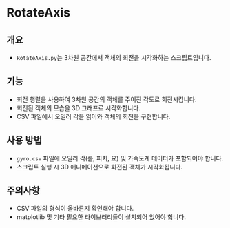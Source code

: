 # RotateAxis

## 개요
- `RotateAxis.py`는 3차원 공간에서 객체의 회전을 시각화하는 스크립트입니다.

## 기능
- 회전 행렬을 사용하여 3차원 공간의 객체를 주어진 각도로 회전시킵니다.
- 회전된 객체의 모습을 3D 그래프로 시각화합니다.
- CSV 파일에서 오일러 각을 읽어와 객체의 회전을 구현합니다.

## 사용 방법
- `gyro.csv` 파일에 오일러 각(롤, 피치, 요) 및 가속도계 데이터가 포함되어야 합니다.
- 스크립트 실행 시 3D 애니메이션으로 회전된 객체가 시각화됩니다.

## 주의사항
- CSV 파일의 형식이 올바른지 확인해야 합니다.
- matplotlib 및 기타 필요한 라이브러리들이 설치되어 있어야 합니다.
